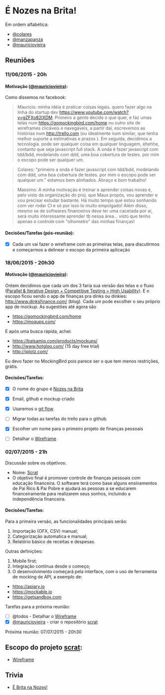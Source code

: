 # É Nozes na Brita!

Em ordem alfabética:

* [@colares](http://github.com/colares)
* [@manzapanza](http://github.com/manzapanza)
* [@mauriciovieira](http://github.com/mauriciovieira)

## Reuniões

### 11/06/2015 - 20h

#### Motivação ([@mauriciovieira](http://github.com/mauriciovieira)):

Como dissemos no facebook:

> Mauricio:  minha idéia é praticar coisas legais. quero fazer algo na linha do startup dev https://www.youtube.com/watch?v=gZFXo82lXDM. Primeiro a gente decide o que quer, e faz umas telas num https://gomockingbird.com/home ou outro site de wireframes clicáveis e navegáveis, a partir daí, escrevemos as histórias num http://trello.com (ou idealmente num similar, que tenha melhor suporte a estimativas e prazos ). Em seguida, decidimos a tecnologia. pode ser qualquer coisa em qualquer linguagem, ehehhe, contanto que seja javascript full stack. A onda é fazer javascript com tdd/bdd, modelando com ddd, uma boa cobertura de testes. por mim o escopo pode ser qualquer um.

> Colares: "primeiro a onda é fazer javascript com tdd/bdd, modelando com ddd, uma boa cobertura de testes. por mim o escopo pode ser qualquer um." estamos bem alinhados. Abraço e bom trabalho!

> Massimo: A minha motivação é treinar e aprender coisas novas e, pelo visto da organização do proj. que Maux propôs, vou aprender e vou precisar estudar bastante. Há muito tempo que estou sonhando com ver rodar CI e só por isso to muito empolgado! Além disso, mesmo se de softwares financeiros deve ter uma cacetada por aí, será muito interessante aprender tb nessa área... visto que tenho apenas o controle com "olhometro" das minhas finanças!

#### Decisões/Tarefas (pós-reunião):

- [x] Cada um vai fazer o wireframe com as primeiras telas, para discutirmos e começarmos a delinear o escopo da primeira aplicação

###  18/06/2015 - 20h30

#### Motivação ([@mauriciovieira](http://github.com/mauriciovieira)):

Ontem decidimos que cada um dos 3 faria sua versão das telas e o fluxo ([Parallel & Iterative Design + Competitive Testing = High Usability](http://www.nngroup.com/articles/parallel-and-iterative-design/)). E o escopo ficou sendo o app de finanças pra dinks ou dinkies: http://www.dinksfinance.com/ (blog). Cada um pode escolher o seu próprio app de mockup. As sugestões até agora são

* https://gomockingbird.com/home
* https://moqups.com/

E após uma busca rápida, achei:

* https://balsamiq.com/products/mockups/
* http://www.hotgloo.com/ (15 day free trial)
* http://iplotz.com/

Eu devo fazer no MockingBird pois parece ser o que tem menos restrições, grátis.

#### Decisões/Tarefas:

- [x] O nome do grupo é [Nozes na Brita](http://github.com/nozesnabrita)
- [x] Email, github e mockup criado
- [x] Usaremos o [git flow](https://github.com/nvie/gitflow)
- [ ] Migrar todas as tarefas do trello para o github.
- [x] Escolher um nome para o primeiro projeto de finanças pessoais
- [ ] Detalhar o [Wireframe](https://moqups.com/nozesnabrita@gmail.com/ACmJwGka)


###  02/07/2015 - 21h

Discussão sobre os objetivos:
* Nome: [Scrat](http://iceage.wikia.com/wiki/Scrat)
* O objetivo final é promover controle de finanças pessoais com educação financeira. O software terá como base alguns ensinamentos de Pai Rico & Pai Pobre e ajudará as pessoas a se educarem financeiramente para realizarem seus sonhos, incluindo a independência financeira.

#### Decisões/Tarefas:

Para a primeira versão, as funcionalidades principais serão:

1. Importação (OFX, CSV) manual;
2. Categorização automatica e manual;
3. Relatório básico de receitas e despesas.

Outras definições:

1. Mobile first;
1. Integração contínua desde o começo;
1. O desenvolvimento começará pela interface, com o uso de ferramenta de mocking de API, a exemplo de:
  * https://apiary.io
  * https://mockable.io
  * https://getsandbox.com

Tarefas para a próxima reunião:
- [ ] @todos - Detalhar o [Wireframe](https://moqups.com/nozesnabrita@gmail.com/ACmJwGka)
- [x] [@mauriciovieira](http://github.com/mauriciovieira) - criar o repositório [scrat](https://github.com/NozesNaBrita/scrat)

Próxima reunião: 07/07/2015 - 20h30

## Escopo do projeto [scrat](http://github.com/NozesNaBrita/scrat):

* [Wireframe](https://moqups.com/nozesnabrita@gmail.com/ACmJwGka)

## Trivia

* [É Brita na Nozes!](http://colunas.revistagalileu.globo.com/buzz/2013/02/25/chineses-vendem-nozes-falsificadas-com-pedras-dentro/)
